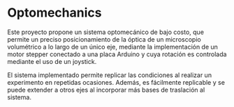 # Optomechanics

Este proyecto propone un sistema optomecánico de bajo costo, que permite un preciso posicionamiento de la óptica de un microscopio volumétrico a lo largo de un único eje, mediante la implementación de un motor stepper conectado a una placa Arduino y cuya rotación es controlada mediante el uso de un joystick. 

El sistema implementado permite replicar las condiciones al realizar un experimento en repetidas ocasiones. Además, es fácilmente replicable y se puede extender a otros ejes al incorporar más bases de traslación al sistema.